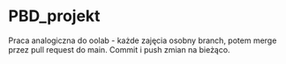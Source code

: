 # PBD_projekt

Praca analogiczna do oolab - każde zajęcia osobny branch, potem merge przez pull request do main.
Commit i push zmian na bieżąco.